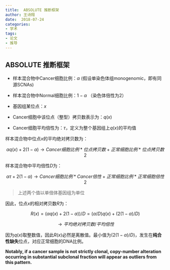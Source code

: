 ```yaml
---
title:  ABSOLUTE 推断框架
author: 王诗翔
date:  2018-07-24
categories:
- 学术
tags:
- 论文
- 推导
---
```




## ABSOLUTE 推断框架

* 样本混合物中Cancer细胞比例：$\alpha$  (假设单染色体组monogenomic，即有同源SCNAs)

* 样本混合物中Normal细胞比例：$1-\alpha$  （染色体倍性为2）

* 基因组某位点：$x$

* Cancer细胞中该位点（整型）拷贝数表示为：$q(x)$

* Cancer细胞平均倍性为：$\tau$，定义为整个基因组上$q(x)$的平均值


样本混合物中位点$x$的平均绝对拷贝数为：

$$
\alpha q(x) + 2(1-\alpha)    \rightarrow Cancer细胞比例*位点拷贝数+正常细胞比例*位点拷贝数2
$$

样本混合物中平均倍性$D$为：

$$
\alpha \tau + 2(1-\alpha) \rightarrow Cancer细胞比例 * Cancer倍性 + 正常细胞比例 * 正常细胞倍性2
$$

> 上述两个值以单倍体基因组为单位

因此，位点$x$的相对拷贝数$R$为：

$$
R(x) = (\alpha q(x) + 2(1-\alpha)) / D = (\alpha / D) q(x) + (2(1-\alpha) / D)
$$

$$
\rightarrow 平均绝对拷贝数 / 平均倍性
$$

因为$q(x)$取整数值，因此$R(x)$必然是离散值。最小值为$(2(1-\alpha)/D)$，发生在**纯合性缺失**位点，对应正常细胞的DNA比例。

**Notably, if a cancer sample is not strictly clonal, copy-number alteration occurring in substantial subclonal fraction will appear as outliers from this pattern.**

